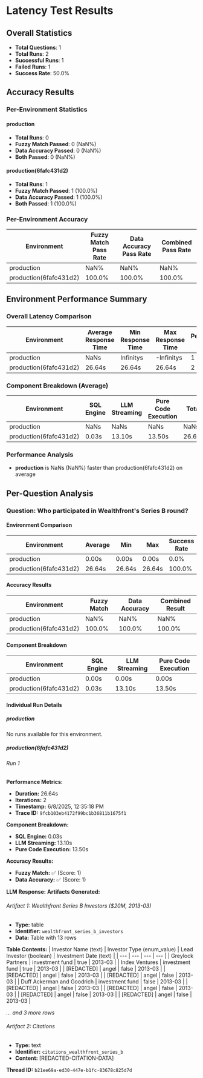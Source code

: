 # Latency Test Results

## Overall Statistics

- **Total Questions**: 1
- **Total Runs**: 2
- **Successful Runs**: 1
- **Failed Runs**: 1
- **Success Rate**: 50.0%

## Accuracy Results

### Per-Environment Statistics

#### production

- **Total Runs**: 0
- **Fuzzy Match Passed**: 0 (NaN%)
- **Data Accuracy Passed**: 0 (NaN%)
- **Both Passed**: 0 (NaN%)

#### production(6fafc431d2)

- **Total Runs**: 1
- **Fuzzy Match Passed**: 1 (100.0%)
- **Data Accuracy Passed**: 1 (100.0%)
- **Both Passed**: 1 (100.0%)

### Per-Environment Accuracy

| Environment            | Fuzzy Match Pass Rate | Data Accuracy Pass Rate | Combined Pass Rate |
| ---------------------- | --------------------- | ----------------------- | ------------------ |
| production             | NaN%                  | NaN%                    | NaN%               |
| production(6fafc431d2) | 100.0%                | 100.0%                  | 100.0%             |

## Environment Performance Summary

### Overall Latency Comparison

| Environment            | Average Response Time | Min Response Time | Max Response Time | Performance Rank |
| ---------------------- | --------------------- | ----------------- | ----------------- | ---------------- |
| production             | NaNs                  | Infinitys         | -Infinitys        | 1 (Fastest)      |
| production(6fafc431d2) | 26.64s                | 26.64s            | 26.64s            | 2 (Slowest)      |

### Component Breakdown (Average)

| Environment            | SQL Engine | LLM Streaming | Pure Code Execution | Total  |
| ---------------------- | ---------- | ------------- | ------------------- | ------ |
| production             | NaNs       | NaNs          | NaNs                | NaNs   |
| production(6fafc431d2) | 0.03s      | 13.10s        | 13.50s              | 26.64s |

### Performance Analysis

- **production** is NaNs (NaN%) faster than production(6fafc431d2) on average

## Per-Question Analysis

### Question: Who participated in Wealthfront's Series B round?

#### Environment Comparison

| Environment            | Average | Min    | Max    | Success Rate | Avg Iterations | Min Iterations | Max Iterations |
| ---------------------- | ------- | ------ | ------ | ------------ | -------------- | -------------- | -------------- |
| production             | 0.00s   | 0.00s  | 0.00s  | 0.0%         | 0.0            | 0              | 0              |
| production(6fafc431d2) | 26.64s  | 26.64s | 26.64s | 100.0%       | 2.0            | 2              | 2              |

#### Accuracy Results

| Environment            | Fuzzy Match | Data Accuracy | Combined Result |
| ---------------------- | ----------- | ------------- | --------------- |
| production             | NaN%        | NaN%          | NaN%            |
| production(6fafc431d2) | 100.0%      | 100.0%        | 100.0%          |

#### Component Breakdown

| Environment            | SQL Engine | LLM Streaming | Pure Code Execution |
| ---------------------- | ---------- | ------------- | ------------------- |
| production             | 0.00s      | 0.00s         | 0.00s               |
| production(6fafc431d2) | 0.03s      | 13.10s        | 13.50s              |

#### Individual Run Details

##### production

No runs available for this environment.

##### production(6fafc431d2)

###### Run 1

**Performance Metrics:**

- **Duration:** 26.64s
- **Iterations:** 2
- **Timestamp:** 6/8/2025, 12:35:18 PM
- **Trace ID:** `9fcb103eb4172f99bc1b36811b1675f1`

**Component Breakdown:**

- **SQL Engine:** 0.03s
- **LLM Streaming:** 13.10s
- **Pure Code Execution:** 13.50s

**Accuracy Results:**

- **Fuzzy Match:** ✅ (Score: 1)
- **Data Accuracy:** ✅ (Score: 1)

**LLM Response:**
**Artifacts Generated:**

###### Artifact 1: Wealthfront Series B Investors ($20M, 2013-03)

- **Type:** table
- **Identifier:** `wealthfront_series_b_investors`
- **Data:** Table with 13 rows

**Table Contents:**
| Investor Name (text) | Investor Type (enum_value) | Lead Investor (boolean) | Investment Date (text) |
| --- | --- | --- | --- |
| Greylock Partners | investment fund | true | 2013-03 |
| Index Ventures | investment fund | true | 2013-03 |
| [REDACTED] | angel | false | 2013-03 |
| [REDACTED] | angel | false | 2013-03 |
| [REDACTED] | angel | false | 2013-03 |
| Duff Ackerman and Goodrich | investment fund | false | 2013-03 |
| [REDACTED] | angel | false | 2013-03 |
| [REDACTED] | angel | false | 2013-03 |
| [REDACTED] | angel | false | 2013-03 |
| [REDACTED] | angel | false | 2013-03 |

_... and 3 more rows_

###### Artifact 2: Citations

- **Type:** text
- **Identifier:** `citations_wealthfront_series_b`
- **Content:** [REDACTED-CITATION-DATA]

**Thread ID:** `b21ee69a-ed30-447e-b1fc-83678c825d7d`
